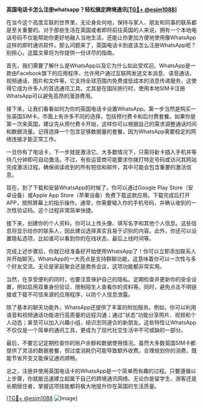 **英国电话卡怎么注册whatsapp？轻松搞定跨境通讯[[TG💪+ @esim1088](https://t.me/s/esim1088)]**

在当今这个高度互联的世界里，无论身处何地，保持与家人、朋友和同事的联系都是至关重要的。对于那些生活在英国或者即将前往英国的人来说，拥有一个本地电话号码不仅能帮助你更好地融入当地生活，还能让你更加方便地使用像WhatsApp这样的即时通讯软件。那么问题来了，英国电话卡到底该怎么注册WhatsApp呢？别担心，这篇文章将为你提供一份详尽的指南。

首先，我们需要了解什么是WhatsApp以及它为什么如此受欢迎。WhatsApp是一款由Facebook旗下的应用程序，允许用户通过互联网发送文本消息、语音通话、视频通话、图片和文件等。它支持全球范围内免费或低成本的消息传递服务，这使得它成为许多人的首选通讯工具。尤其是在国际旅行时，使用本地SIM卡注册WhatsApp可以避免高昂的漫游费用。

接下来，让我们看看如何为你的英国电话卡设置WhatsApp。第一步当然是购买一张英国SIM卡。市面上有许多不同的选择，包括预付费卡和后付费套餐。如果你是第一次来英国，建议先从预付费卡开始，这样你可以根据自己的需求调整通话时间和数据流量。记得选择一个包含足够数据量的套餐，因为WhatsApp需要稳定的网络连接才能正常工作。

一旦你有了电话卡，下一步就是激活它。大多数情况下，只需将新卡插入手机并等待几分钟即可自动激活。不过，有些运营商可能要求你拨打特定号码或访问其网站完成激活过程。确保阅读收到的所有短信和邮件，其中可能会包含重要的激活信息。

现在，到了下载和安装WhatsApp的时候了。你可以通过Google Play Store（安卓设备）或Apple App Store（苹果设备）免费下载这款应用。下载完成后打开APP，按照屏幕上的指示操作。通常，你需要输入你的手机号码，并确认收到的一次性验证码。这个过程非常简单快捷。

接下来，创建你的个人资料。你可以上传头像、填写名字和其他个人信息。这些信息将显示给你的联系人，因此建议选择真实且易于识别的内容。此外，你还可以设置隐私选项，比如谁可以看到你的在线状态、最后上线时间等。

完成上述步骤后，你就已经准备好开始使用WhatsApp了！你可以立即添加联系人并开始聊天。WhatsApp的一大亮点是支持群聊功能，这意味着你可以一次性与多个好友交流。无论是家庭聚会还是商务会议，这项功能都非常实用。

当然，在享受便利的同时，也要注意保护自己的隐私。定期检查并更新你的安全设置，例如启用双重身份验证、限制陌生人查看你的资料等。同时，避免点击不明链接或下载不可信来源的应用程序，以防个人信息泄露。

除了基本的聊天功能外，WhatsApp还提供了丰富的附加服务。例如，你可以利用语音和视频通话功能进行高质量的远程沟通；通过“状态”功能分享照片、视频和个人动态；甚至可以加入兴趣小组，结识志同道合的新朋友。这些特性让WhatsApp不仅仅是一个简单的通讯工具，更成为了现代社交生活中不可或缺的一部分。

最后，不要忘记定期检查你的账户余额和数据使用情况。虽然大多数英国SIM卡都提供了灵活的数据套餐，但过度消耗仍可能导致额外收费。合理规划你的消费，既能节省开支又能保证通讯顺畅。

总之，注册并使用英国电话卡的WhatsApp是一个简单而有趣的过程。只要遵循以上步骤，你就能迅速建立起属于自己的跨境通讯网络。无论你是留学生、游客还是长期居住者，掌握这项技能都将极大地提升你在英国的生活质量。

[[TG💪+ @esim1088](https://t.me/s/esim1088) ![Image](https://i.postimg.cc/4NQfJmqS/Snipaste-2025-05-13-00-14-12.png)]